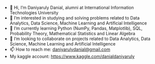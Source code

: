 - 👋 Hi, I’m Daniyaruly Danial, alumni at International Information Technologies University
- 👀 I’m interested in studying and solving problems related to Data Analytics, Data Science, Machine Learning and Artificial Intelligence
- 🌱 I’m currently learning Python (NumPy, Pandas, Matplotlib), SQL, Probability Theory, Mathematical Statistics and Linear Algebra
- 💞️ I’m looking to collaborate on projects related to Data Analytics, Data Science, Machine Learning and Artificial Intelligence
- 📫 How to reach me: daniyarulydanial@gmail.com
- My kaggle account: https://www.kaggle.com/danialdaniyaruly

<!---
daniyarulydanial/daniyarulydanial is a ✨ special ✨ repository because its `README.md` (this file) appears on your GitHub profile.
You can click the Preview link to take a look at your changes.
--->
